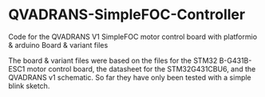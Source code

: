 # QVADRANS-SimpleFOC-Controller
Code for the QVADRANS V1 SimpleFOC motor control board with platformio &amp; arduino Board &amp; variant files 

The board & variant files were based on the files for the STM32 B-G431B-ESC1 motor control board, the datasheet for the STM32G431CBU6, and the QVADRANS v1 schematic. So far they have only been tested with a simple blink sketch.
